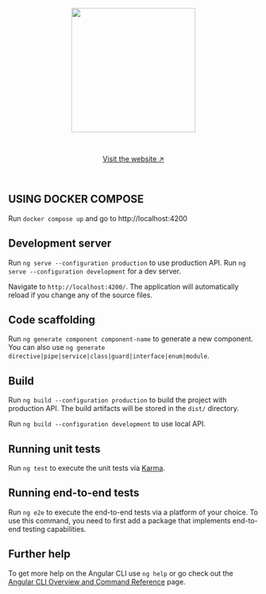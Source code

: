 <p align="center">
  <a target="_blank"><img src="https://i.imgur.com/vDeRbsC.png" width="250" /></a>
</p>
<br>
<p align="center">
<a href="https://bitscape-app.vercel.app" target="_blank">Visit the website &#8599</a>
</p>
<br>

## USING DOCKER COMPOSE

Run `docker compose up` and go to http://localhost:4200

## Development server

Run `ng serve --configuration production` to use production API. 
Run `ng serve --configuration development` for a dev server. 

Navigate to `http://localhost:4200/`. The application will automatically reload if you change any of the source files.

## Code scaffolding

Run `ng generate component component-name` to generate a new component. You can also use `ng generate directive|pipe|service|class|guard|interface|enum|module`.

## Build

Run `ng build --configuration production` to build the project with production API. The build artifacts will be stored in the `dist/` directory.

Run `ng build --configuration development` to use local API.

## Running unit tests

Run `ng test` to execute the unit tests via [Karma](https://karma-runner.github.io).

## Running end-to-end tests

Run `ng e2e` to execute the end-to-end tests via a platform of your choice. To use this command, you need to first add a package that implements end-to-end testing capabilities.

## Further help

To get more help on the Angular CLI use `ng help` or go check out the [Angular CLI Overview and Command Reference](https://angular.dev/tools/cli) page.
